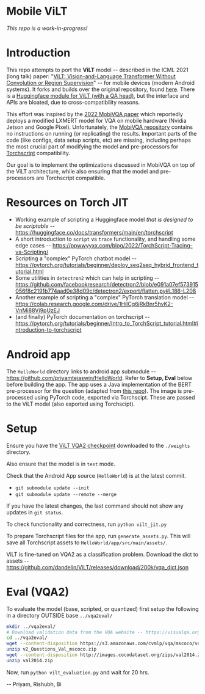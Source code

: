 # Mobile ViLT

*This repo is a work-in-progress!*

# Introduction

This repo attempts to port the **ViLT** model -- described in the ICML 2021 (long talk) paper: "[ViLT: Vision-and-Language Transformer Without Convolution or Region Supervision](https://arxiv.org/abs/2102.03334)" -- for mobile devices (modern Android systems). It forks and builds over the original repository, found [here](https://github.com/dandelin/ViLT). There is a [Huggingface module for ViLT (with a QA head)](https://huggingface.co/docs/transformers/model_doc/vilt#transformers.ViltForQuestionAnswering), but the interface and APIs are bloated, due to cross-compatibility reasons.

This effort was inspired by the [2022 MobiVQA paper](https://awk.ai/assets/mobivqa.pdf) which reportedly deploys a modified LXMERT model for VQA on mobile hardware (Nvidia Jetson and Google Pixel). Unfortunately, the [MobiVQA repository](https://github.com/SBUNetSys/MobiVQA/issues/1) contains no instructions on running (or replicating) the results. Important parts of the code (like configs, data setup scripts, etc) are missing, including perhaps the most crucial part of modifying the model and pre-processors for [Torchscript](https://pytorch.org/tutorials/recipes/torchscript_inference.html) compatibility. 

Our goal is to implement the optimizations discussed in MobiVQA on top of the ViLT architecture, while also ensuring that the model and pre-processors are Torchscript compatible.

# Resources on Torch JIT

* Working example of scripting a Huggingface model *that is designed to be scriptable* -- <https://huggingface.co/docs/transformers/main/en/torchscript>
* A short introduction to `script` vs `trace` functionality, and handling some edge cases -- <https://ppwwyyxx.com/blog/2022/TorchScript-Tracing-vs-Scripting/>
* Scripting a "complex" PyTorch chatbot model -- <https://pytorch.org/tutorials/beginner/deploy_seq2seq_hybrid_frontend_tutorial.html>
* Some utilities in `detectron2` which can help in scripting -- <https://github.com/facebookresearch/detectron2/blob/e091a07ef573915056f8c2191b774aad0e38d09c/detectron2/export/flatten.py#L186-L208>
* Another example of scripting a "complex" PyTorch translation model -- <https://colab.research.google.com/drive/1HiICg6jRkBnr5hvK2-VnMi88Vi9pUzEJ>
* (and finally) PyTorch documentation on torchscript -- <https://pytorch.org/tutorials/beginner/Intro_to_TorchScript_tutorial.html#introduction-to-torchscript>

# Android app

The `HelloWorld` directory links to android app submodule -- <https://github.com/priyamtejaswin/HelloWorld>. Refer to **Setup, Eval** below before building the app. The app uses a Java implementation of the BERT pre-processor for the question (adapted from [this repo](https://github.com/huggingface/tflite-android-transformers/blob/master/bert/src/main/java/co/huggingface/android_transformers/bertqa/tokenization/FullTokenizer.java)). The image is pre-processed using PyTorch code, exported via Torchscipt. These are passed to the ViLT model (also exported using Torchscipt).

# Setup

Ensure you have the [ViLT VQA2 checkpoint](https://github.com/dandelin/ViLT/releases/download/200k/vilt_vqa.ckpt) downloaded to the `./weights` directory.

Also ensure that the model is in `test` mode.

Check that the Android App source (`HelloWorld`) is at the latest commit.

* `git submodule update --init`
* `git submodule update --remote --merge`

If you have the latest changes, the last command should not show any updates in `git status`.

To check functionality and correctness, run `python vilt_jit.py`

To prepare Torchscript files for the app, run `generate_assets.py`. This will save all Torchscript assets to `HelloWorld/app/src/main/assets/`.

ViLT is fine-tuned on VQA2 as a classification problem. Download the dict to assets -- <https://github.com/dandelin/ViLT/releases/download/200k/vqa_dict.json>

# Eval (VQA2)

To evaluate the model (base, scripted, or quantized) first setup the following in a directory OUTSIDE base `../vqa2eval/`

```bash
mkdir ../vqa2eval/
# Download validation data from the VQA website -- https://visualqa.org/download.html
cd ../vqa2eval/
wget --content-disposition https://s3.amazonaws.com/cvmlp/vqa/mscoco/vqa/v2_Questions_Val_mscoco.zip
unzip v2_Questions_Val_mscoco.zip
wget --content-disposition http://images.cocodataset.org/zips/val2014.zip
unzip val2014.zip
```

Now, run `python vilt_evaluation.py` and wait for 20 hrs.

-- Priyam, Rishubh, Bi
